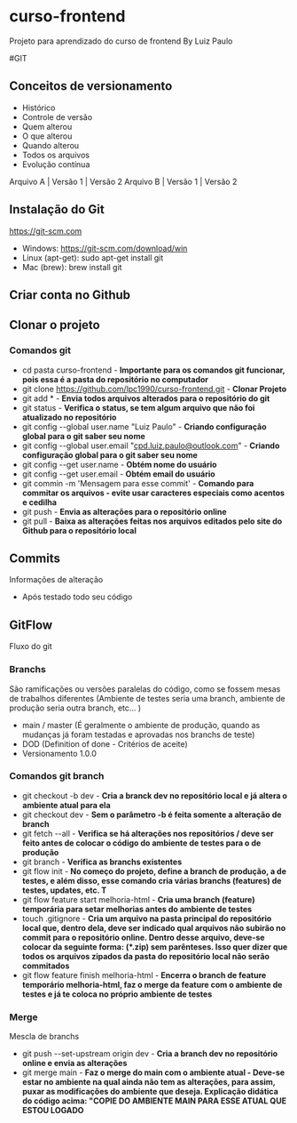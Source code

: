 # curso-frontend
Projeto para aprendizado do curso de frontend
By Luiz Paulo

#GIT
## Conceitos de versionamento
- Histórico
- Controle de versão
- Quem alterou
- O que alterou
- Quando alterou
- Todos os arquivos
- Evolução contínua

Arquivo A | Versão 1 | Versão 2
Arquivo B | Versão 1 | Versão 2

## Instalação do Git
https://git-scm.com

- Windows: https://git-scm.com/download/win
- Linux (apt-get): sudo apt-get install git
- Mac (brew): brew install git

## Criar conta no Github

## Clonar o projeto
### Comandos git
- cd pasta curso-frontend - **Importante para os comandos git funcionar, pois essa é a pasta do repositório no computador**
- git clone https://github.com/lpc1990/curso-frontend.git - **Clonar Projeto**
- git add * - **Envia todos arquivos alterados para o repositório do git**
- git status - **Verifica o status, se tem algum arquivo que não foi atualizado no repositório**
- git config --global user.name "Luiz Paulo" - **Criando configuração global para o git saber seu nome**
- git config --global user.email "cpd.luiz.paulo@outlook.com" - **Criando configuração global para o git saber seu nome**
- git config --get user.name - **Obtém nome do usuário**
- git config --get user.email - **Obtém email do usuário**
- git commin -m 'Mensagem para esse commit' - **Comando para commitar os arquivos - evite usar caracteres especiais como acentos e cedilha**
- git push - **Envia as alterações para o repositório online**
- git pull - **Baixa as alterações feitas nos arquivos editados pelo site do Github para o repositório local**

## Commits
Informações de alteração
- Após testado todo seu código

## GitFlow
Fluxo do git

### Branchs
São ramificações ou versões paralelas do código, como se fossem mesas de trabalhos diferentes (Ambiente de testes seria uma branch, ambiente de produção seria outra branch, etc... )

- main / master (É geralmente o ambiente de produção, quando as mudanças já foram testadas e aprovadas nos branchs de teste)
- DOD (Definition of done - Critérios de aceite)
- Versionamento 1.0.0
### Comandos git branch
- git checkout -b dev - **Cria a branck dev no repositório local e já altera o ambiente atual para ela**
- git checkout dev - **Sem o parâmetro -b é feita somente a alteração de branch** 
- git fetch --all - **Verifica se há alterações nos repositórios / deve ser feito antes de colocar o código do ambiente de testes para o de produção**
- git branch - **Verifica as branchs existentes**
- git flow init - **No começo do projeto, define a branch de produção, a de testes, e além disso, esse comando cria várias branchs (features) de testes, updates, etc. T**
- git flow feature start melhoria-html - **Cria uma branch (feature) temporária para setar melhorias antes do ambiente de testes**
- touch .gitignore - **Cria um arquivo na pasta principal do repositório local que, dentro dela, deve ser indicado qual arquivos não subirão no commit para o repositório online. Dentro desse arquivo, deve-se colocar da seguinte forma: (*.zip) sem parênteses. Isso quer dizer que todos os arquivos zipados da pasta do repositório local não serão commitados**
- git flow feature finish melhoria-html - **Encerra o branch de feature temporário melhoria-html, faz o merge da feature com o ambiente de testes e já te coloca no próprio ambiente de testes**

### Merge
Mescla de branchs

- git push --set-upstream origin dev - **Cria a branch dev no repositório online e envia as alterações**
- git merge main - **Faz o merge do main com o ambiente atual - Deve-se estar no ambiente na qual ainda não tem as alterações, para assim, puxar as modificações do ambiente que deseja. Explicação didática do código acima: "COPIE DO AMBIENTE MAIN PARA ESSE ATUAL QUE ESTOU LOGADO**